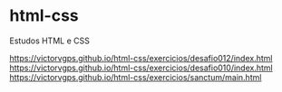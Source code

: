# html-css
 Estudos HTML e CSS

 https://victorvgps.github.io/html-css/exercicios/desafio012/index.html
 https://victorvgps.github.io/html-css/exercicios/desafio010/index.html
  https://victorvgps.github.io/html-css/exercicios/sanctum/main.html
 
